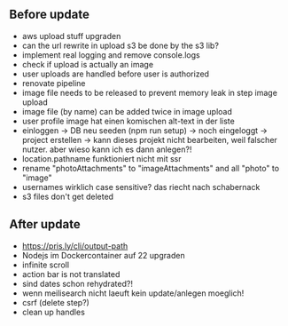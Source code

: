 ## Before update

- aws upload stuff upgraden
- can the url rewrite in upload s3 be done by the s3 lib?
- implement real logging and remove console.logs
- check if upload is actually an image
- user uploads are handled before user is authorized
- renovate pipeline
- image file needs to be released to prevent memory leak in step image upload
- image file (by name) can be added twice in image upload
- user profile image hat einen komischen alt-text in der liste
- einloggen -> DB neu seeden (npm run setup) -> noch eingeloggt -> project erstellen -> kann dieses projekt nicht bearbeiten, weil falscher nutzer. aber wieso kann ich es dann anlegen?!
- location.pathname funktioniert nicht mit ssr
- rename "photoAttachments" to "imageAttachments" and all "photo" to "image"
- usernames wirklich case sensitive? das riecht nach schabernack
- s3 files don't get deleted

## After update

- https://pris.ly/cli/output-path
- Nodejs im Dockercontainer auf 22 upgraden
- infinite scroll
- action bar is not translated
- sind dates schon rehydrated?!
- wenn meilisearch nicht laeuft kein update/anlegen moeglich!
- csrf (delete step?)
- clean up handles
